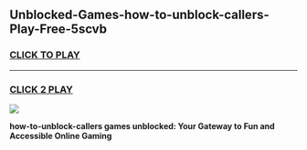 
## Unblocked-Games-how-to-unblock-callers-Play-Free-5scvb
<h3>
<a href="https://premium76.site?title=how-to-unblock-callers&ref=20M">CLICK TO PLAY</a></h3>
<hr>

<h3>
<a href="https://premium76.site?title=how-to-unblock-callers&ref=20M">CLICK 2 PLAY</a>
  
</h3>

<a href="https://premium76.site?title=how-to-unblock-callers&ref=19M"><img src="https://clearcache.store/games.png"></a>


**how-to-unblock-callers games unblocked: Your Gateway to Fun and Accessible Online Gaming**

